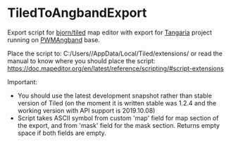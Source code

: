 
# TiledToAngbandExport
Export script for [bjorn/tiled](https://github.com/bjorn/tiled) map editor with export for [Tangaria](http://tangaria.com/) project running on [PWMAngband](http://powerwyrm.monsite-orange.fr/page-56e3134c5ebab.html) base.

Place the script to:
C:/Users/<USER>/AppData/Local/Tiled/extensions/
or read the manual to know where you should place the script: https://doc.mapeditor.org/en/latest/reference/scripting/#script-extensions

Important:
- You should use the latest development snapshot rather than stable version of Tiled (on the moment it is written stable was 1.2.4 and the working version with API support is 2019.10.08)
- Script takes ASCII symbol from custom 'map' field for map section of the export, and from 'mask' field for the mask section. Returns empty space if both fields are empty.
